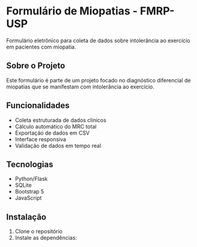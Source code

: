 # Formulário de Miopatias - FMRP-USP

Formulário eletrônico para coleta de dados sobre intolerância ao exercício em pacientes com miopatia.

## Sobre o Projeto

Este formulário é parte de um projeto focado no diagnóstico diferencial de miopatias que se manifestam com intolerância ao exercício.

## Funcionalidades

- Coleta estruturada de dados clínicos
- Cálculo automático do MRC total
- Exportação de dados em CSV
- Interface responsiva
- Validação de dados em tempo real

## Tecnologias

- Python/Flask
- SQLite
- Bootstrap 5
- JavaScript

## Instalação

1. Clone o repositório
2. Instale as dependências:

